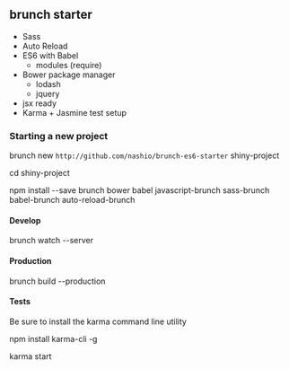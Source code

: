 ## brunch starter
+ Sass
+ Auto Reload
+ ES6 with Babel
    - modules (require)
+ Bower package manager
    - lodash
    - jquery
+ jsx ready
+ Karma + Jasmine test setup


### Starting a new project


brunch new `http://github.com/nashio/brunch-es6-starter` shiny-project

cd shiny-project

npm install --save brunch bower babel javascript-brunch sass-brunch babel-brunch auto-reload-brunch


#### Develop
brunch watch --server

#### Production
brunch build --production


#### Tests

Be sure to install the karma command line utility

npm install karma-cli -g

karma start
